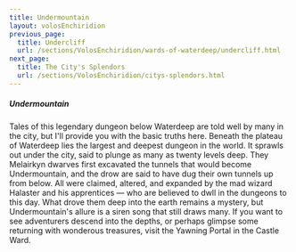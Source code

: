 ```yaml
---
title: Undermountain
layout: volosEnchiridion
previous_page:
  title: Undercliff
  url: /sections/VolosEnchiridion/wards-of-waterdeep/undercliff.html
next_page:
  title: The City's Splendors
  url: /sections/VolosEnchiridion/citys-splendors.html
---
```


##### Undermountain

Tales of this legendary dungeon below Waterdeep are told well by many in the city, but I'll provide you with the basic truths here. Beneath the plateau of Waterdeep lies the largest and deepest dungeon in the world. It sprawls out under the city, said to plunge as many as twenty levels deep. They Melairkyn dwarves first excavated the tunnels that would become Undermountain, and the drow are said to have dug their own tunnels up from below. All were claimed, altered, and expanded by the mad wizard Halaster and his apprentices &mdash; who are believed to dwll in the dungeons to this day. What drove them deep into the earth remains a mystery, but Undermountain's allure is a siren song that still draws many. If you want to see adventurers descend into the depths, or perhaps glimpse some returning with wonderous treasures, visit the Yawning Portal in the Castle Ward.
